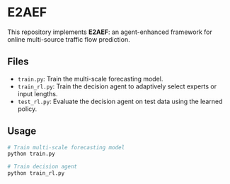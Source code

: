 # E2AEF

This repository implements **E2AEF**: an agent-enhanced framework for online multi-source traffic flow prediction.

## Files

- `train.py`: Train the multi-scale forecasting model.
- `train_rl.py`: Train the decision agent to adaptively select experts or input lengths.
- `test_rl.py`: Evaluate the decision agent on test data using the learned policy.

## Usage

```bash
# Train multi-scale forecasting model
python train.py

# Train decision agent
python train_rl.py
